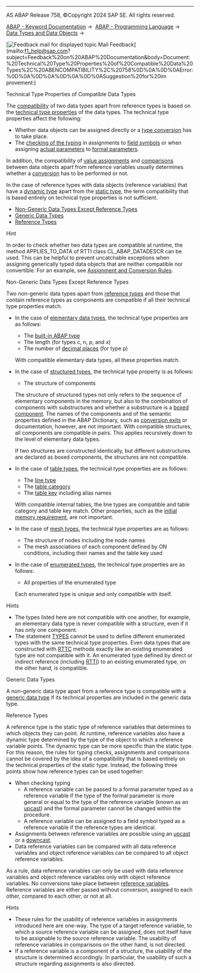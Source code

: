   

* * *

AS ABAP Release 758, ©Copyright 2024 SAP SE. All rights reserved.

[ABAP - Keyword Documentation](javascript:call_link\('abenabap.htm'\)) →  [ABAP - Programming Language](javascript:call_link\('abenabap_reference.htm'\)) →  [Data Types and Data Objects](javascript:call_link\('abentypes_and_objects.htm'\)) → 

 [![](Mail.gif?object=Mail.gif "Feedback mail for displayed topic") Mail Feedback](mailto:f1_help@sap.com?subject=Feedback%20on%20ABAP%20Documentation&body=Document:%20Technical%20Type%20Properties%20of%20Compatible%20Data%20Types%2C%20ABENCOMPATIBILITY%2C%20758%0D%0A%0D%0AError:%0D%0A%0D%0A%0D%0A%0D%0ASuggestion%20for%20im
provement:)

Technical Type Properties of Compatible Data Types

The [compatibility](javascript:call_link\('abencompatible_glosry.htm'\) "Glossary Entry") of two data types apart from reference types is based on the [technical type properties](javascript:call_link\('abentechnical_type_prpt_glosry.htm'\) "Glossary Entry") of the data types. The technical type properties affect the following:

-   Whether data objects can be assigned directly or a [type conversion](javascript:call_link\('abentype_conversion_glosry.htm'\) "Glossary Entry") has to take place.
-   The [checking of the typing](javascript:call_link\('abentyping_check.htm'\)) in assignments to [field symbols](javascript:call_link\('abenfield_symbol_glosry.htm'\) "Glossary Entry") or when assigning [actual parameters](javascript:call_link\('abenactual_parameter_glosry.htm'\) "Glossary Entry") to [formal parameters](javascript:call_link\('abenformal_parameter_glosry.htm'\) "Glossary Entry").

In addition, the compatibility of [value assignments](javascript:call_link\('abenvalue_assignments.htm'\)) and [comparisons](javascript:call_link\('abenlogexp_comp.htm'\)) between data objects apart from reference variables usually determines whether a [conversion](javascript:call_link\('abenconversion_rules.htm'\)) has to be performed or not.

In the case of reference types with data objects (reference variables) that have a [dynamic type](javascript:call_link\('abendynamic_type_glosry.htm'\) "Glossary Entry") apart from the [static type](javascript:call_link\('abenstatic_type_glosry.htm'\) "Glossary Entry"), the term compatibility that is based entirely on technical type properties is not sufficient.

-   [Non-Generic Data Types Except Reference Types](#@@ITOC@@ABENCOMPATIBILITY_1)
-   [Generic Data Types](#@@ITOC@@ABENCOMPATIBILITY_2)
-   [Reference Types](#@@ITOC@@ABENCOMPATIBILITY_3)

Hint

In order to check whether two data types are compatible at runtime, the method APPLIES\_TO\_DATA of RTTI class CL\_ABAP\_DATADESCR can be used. This can be helpful to prevent uncatchable exceptions when assigning generically typed data objects that are neither compatible nor convertible. For an example, see [Assignment and Conversion Rules](javascript:call_link\('abenconversion_rules.htm'\)).

Non-Generic Data Types Except Reference Types   

Two non-generic data types apart from [reference types](javascript:call_link\('abenreference_type_glosry.htm'\) "Glossary Entry") and those that contain reference types as components are compatible if all their technical type properties match.

-   In the case of [elementary data types](javascript:call_link\('abenelementary_data_type_glosry.htm'\) "Glossary Entry"), the technical type properties are as follows:
    
    -   The [built-in ABAP type](javascript:call_link\('abenbuiltin_abap_type_glosry.htm'\) "Glossary Entry")
    -   The length (for types c, n, p, and x)
    -   The number of [decimal places](javascript:call_link\('abendecimal_place_glosry.htm'\) "Glossary Entry") (for type p)
    
    With compatible elementary data types, all these properties match.
    
-   In the case of [structured types](javascript:call_link\('abenstructured_type_glosry.htm'\) "Glossary Entry"), the technical type property is as follows:
    
    -   The structure of components
    
    The structure of structured types not only refers to the sequence of elementary components in the memory, but also to the combination of components with substructures and whether a substructure is a [boxed component](javascript:call_link\('abenboxed_component_glosry.htm'\) "Glossary Entry"). The names of the components and of the semantic properties defined in the ABAP Dictionary, such as [conversion exits](javascript:call_link\('abenconversion_exit_glosry.htm'\) "Glossary Entry") or documentation, however, are not important. With compatible structures, all components are compatible in pairs. This applies recursively down to the level of elementary data types.
    
    If two structures are constructed identically, but different substructures are declared as boxed components, the structures are not compatible.
    
-   In the case of [table types](javascript:call_link\('abentable_type_glosry.htm'\) "Glossary Entry"), the technical type properties are as follows:
    
    -   The [line type](javascript:call_link\('abenrow_type_glosry.htm'\) "Glossary Entry")
    -   The [table category](javascript:call_link\('abentable_category_glosry.htm'\) "Glossary Entry")
    -   The [table key](javascript:call_link\('abentable_key_glosry.htm'\) "Glossary Entry") including alias names
    
    With compatible internal tables, the line types are compatible and table category and table key match. Other properties, such as the [initial memory requirement](javascript:call_link\('abeninitial_mem_req_glosry.htm'\) "Glossary Entry"), are not important.
    
-   In the case of [mesh types](javascript:call_link\('abenmesh_type_glosry.htm'\) "Glossary Entry"), the technical type properties are as follows:
    -   The structure of nodes including the node names
    -   The mesh associations of each component defined by ON conditions, including their names and the table key used
-   In the case of [enumerated types](javascript:call_link\('abenenum_type_glosry.htm'\) "Glossary Entry"), the technical type properties are as follows:
    
    -   All properties of the enumerated type
    
    Each enumerated type is unique and only compatible with itself.
    

Hints

-   The types listed here are not compatible with one another, for example, an elementary data type is never compatible with a structure, even if it has only one component.
-   The statement [TYPES](javascript:call_link\('abaptypes_enum.htm'\)) cannot be used to define different enumerated types with the same technical type properties. Even data types that are constructed with [RTTC](javascript:call_link\('abenrun_time_type_creation_glosry.htm'\) "Glossary Entry") methods exactly like an existing enumerated type are not compatible with it. An enumerated type defined by direct or indirect reference (including [RTTI](javascript:call_link\('abenrun_time_type_identific_glosry.htm'\) "Glossary Entry")) to an existing enumerated type, on the other hand, is compatible.

Generic Data Types   

A non-generic data type apart from a reference type is compatible with a [generic data type](javascript:call_link\('abengeneric_data_type_glosry.htm'\) "Glossary Entry") if its technical properties are included in the generic data type.

Reference Types   

A reference type is the static type of reference variables that determines to which objects they can point. At runtime, reference variables also have a dynamic type determined by the type of the object to which a reference variable points. The dynamic type can be more specific than the static type. For this reason, the rules for typing checks, assignments and comparisons cannot be covered by the idea of a compatibility that is based entirely on the technical properties of the static type. Instead, the following three points show how reference types can be used together:

-   When checking typing
    -   A reference variable can be passed to a formal parameter typed as a reference variable if the type of the formal parameter is more general or equal to the type of the reference variable (known as an [upcast](javascript:call_link\('abenup_cast_glosry.htm'\) "Glossary Entry")) and the formal parameter cannot be changed within the procedure.
    -   A reference variable can be assigned to a field symbol typed as a reference variable if the reference types are identical.
-   Assignments between reference variables are possible using an [upcast](javascript:call_link\('abenup_cast_glosry.htm'\) "Glossary Entry") or a [downcast](javascript:call_link\('abendown_cast_glosry.htm'\) "Glossary Entry").
-   Data reference variables can be compared with all data reference variables and object reference variables can be compared to all object reference variables.

As a rule, data reference variables can only be used with data reference variables and object reference variables only with object reference variables. No conversions take place between [reference variables](javascript:call_link\('abenreference_variable_glosry.htm'\) "Glossary Entry"). Reference variables are either passed without conversion, assigned to each other, compared to each other, or not at all.

Hints

-   These rules for the usability of reference variables in assignments introduced here are one-way. The type of a target reference variable, to which a source reference variable can be assigned, does not itself have to be assignable to the source reference variable. The usability of reference variables in comparisons on the other hand, is not directed.
-   If a reference variable is a component of a structure, the usability of the structure is determined accordingly. In particular, the usability of such a structure regarding assignments is also directed.